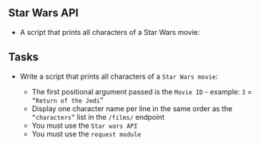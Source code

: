 ## Star Wars API

- A script that prints all characters of a Star Wars movie:

## Tasks 

- Write a script that prints all characters of a `Star Wars movie`:

    - The first positional argument passed is the `Movie ID` - example: `3` = `“Return of the Jedi`”
    - Display one character name per line in the same order as the `“characters”` list in the `/films/` endpoint
    - You must use the `Star wars API`
    - You must use the `request module`
